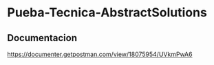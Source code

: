 # Pueba-Tecnica-AbstractSolutions

## Documentacion

https://documenter.getpostman.com/view/18075954/UVkmPwA6
